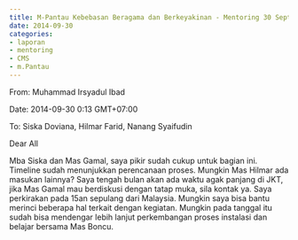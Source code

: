 ```yaml
---
title: M-Pantau Kebebasan Beragama dan Berkeyakinan - Mentoring 30 September 2014
date: 2014-09-30
categories:
- laporan
- mentoring
- CMS
- m.Pantau
---
```


From: Muhammad Irsyadul Ibad 

Date: 2014-09-30 0:13 GMT+07:00 

To: Siska Doviana, Hilmar Farid, Nanang Syaifudin

Dear All 

Mba Siska dan Mas Gamal, saya pikir sudah cukup untuk bagian ini. Timeline sudah menunjukkan perencanaan proses. Mungkin Mas Hilmar ada masukan lainnya? 
Saya tengah bulan akan ada waktu agak panjang di JKT, jika Mas Gamal mau berdiskusi dengan tatap muka, sila kontak ya. 
Saya perkirakan pada 15an sepulang dari Malaysia. Mungkin saya bisa bantu merinci beberapa hal terkait dengan kegiatan. 
Mungkin pada tanggal itu sudah bisa mendengar lebih lanjut perkembangan proses instalasi dan belajar bersama Mas Boncu.
